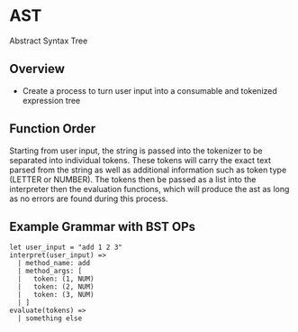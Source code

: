 # AST
Abstract Syntax Tree

## Overview
* Create a process to turn user input into a consumable and tokenized expression tree

## Function Order
Starting from user input, the string is passed into the tokenizer to be separated into individual tokens. These tokens will
carry the exact text parsed from the string as well as additional information such as token type (LETTER or NUMBER). The
tokens then be passed as a list into the interpreter then the evaluation functions, which will produce the ast as long as
no errors are found during this process.

## Example Grammar with BST OPs
```
let user_input = "add 1 2 3"
interpret(user_input) =>
  | method_name: add
  | method_args: [
  |   token: (1, NUM) 
  |   token: (2, NUM)
  |   token: (3, NUM)
  | ]
evaluate(tokens) =>
  | something else
```
